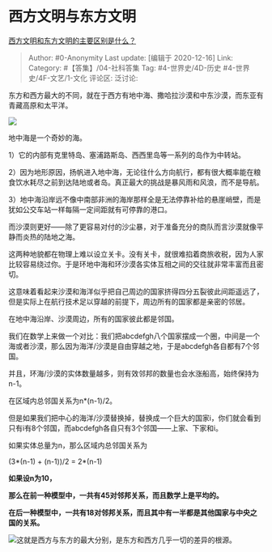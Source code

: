 # 西方文明与东方文明
[西方文明和东方文明的主要区别是什么？](https://www.zhihu.com/question/368514047/answer/1339071676)

> Author: #0-Anonymity
> Last update: [编辑于 2020-12-16]
> Link:
> Category: #【答集】/04-社科答集
> Tag: #4-世界史/4D-历史 #4-世界史/4F-文艺/1-文化
> 评论区:
> 泛讨论:

东方和西方最大的不同，就在于西方有地中海、撒哈拉沙漠和中东沙漠，而东亚有青藏高原和太平洋。

![](https://pic1.zhimg.com/50/v2-017229896d6ebf436ee5af632838e5fc_hd.jpg?source=1940ef5c)

地中海是一个奇妙的海。

1）它的内部有克里特岛、塞浦路斯岛、西西里岛等一系列的岛作为中转站。

2）因为地形原因，扬帆进入地中海，无论往什么方向航行，都有很大概率能在粮食饮水耗尽之前到达陆地或者岛。真正最大的挑战是暴风雨和风浪，而不是导航。

3）地中海沿岸远不像中南部非洲的海岸那样全是无法停靠补给的悬崖峭壁，而是犹如公交车站一样每隔一定间距就有可停靠的港口。

而沙漠则更好——除了更容易对付的沙尘暴，对于准备充分的商队而言沙漠就像平静而炎热的陆地之海。

这两种地貌都在物理上难以设立关卡。没有关卡，就很难掐着商旅收税，因为人家比较容易绕过你。于是环地中海和环沙漠各实体互相之间的交往就非常丰富而且密切。

这意味着看起来沙漠和海洋似乎把自己周边的国家挤得四分五裂彼此间距遥远了，但是实际上在航行技术足以穿越的前提下，周边所有的国家都是亲密的邻居。

在地中海沿岸、沙漠周边，所有的国家彼此都是邻国。

我们在数学上来做一个对比：我们把abcdefgh八个国家摆成一个圈，中间是一个海或者沙漠，那么因为海洋/沙漠是自由穿越之地，于是abcdefgh各自都有7个邻国。

并且，环海/沙漠的实体数量越多，则有效邻邦的数量也会水涨船高，始终保持为n-1。

在区域内总邻国关系为n*(n-1)/2。

但是如果我们把中心的海洋/沙漠替换掉，替换成一个巨大的国家i，你们就会看到只有i有8个邻国，而abcdefgh各自只有3个邻国——上家、下家和i。

如果实体总量为n，那么区域内总邻国关系为

\(3\*\(n-1\) + \(n-1\)\)/2 = 2\*\(n-1\)

**如果设n为10，**

**那么在前一种模型中，一共有45对邻邦关系，而且数学上是平均的。**

**在后一种模型中，一共有18对邻邦关系，而且其中有一半都是其他国家与中央之国的关系。**

![](https://pic4.zhimg.com/50/v2-9fe362b3276b69b4429552d993dfb777_hd.jpg?source=1940ef5c)这就是西方与东方的最大分别，是东方和西方几乎一切的差异的根源。
